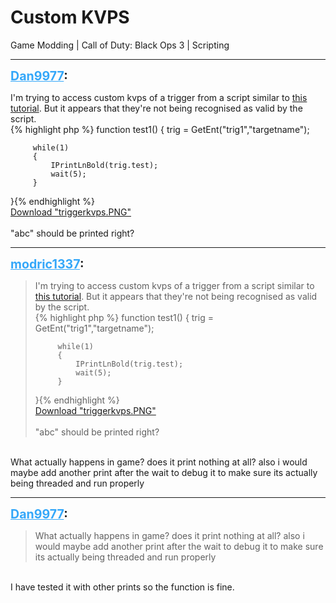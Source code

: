 # Custom KVPS
Game Modding | Call of Duty: Black Ops 3 | Scripting

---
<strong style="font-size: 1.4em;"><span style="text-decoration: underline;text-decoration-color: #34a7f9;"><span style="color:#34a7f9;">Dan9977</span></span>:</strong>

<p>I&#39;m trying to access custom kvps of a trigger from a script similar to <a href="https://forum.modme.co/threads/abnormal202-scripting-tutorial-5-script-radiant-relation.2686/">this tutorial</a>. But it appears that they&#39;re not being recognised as valid by the script.<br />{% highlight php %}
function test1()
 {
     trig = GetEnt("trig1","targetname");
    
        
         while(1)
         {
             IPrintLnBold(trig.test);
             wait(5);
         }

}{% endhighlight %}
<br /><a href="{{ '/wiki/threads/assets/a.190.PNG' | relative_url }}">Download "triggerkvps.PNG"</a><br /><br />&quot;abc&quot; should be printed right?</p>

---
<strong style="font-size: 1.4em;"><span style="text-decoration: underline;text-decoration-color: #34a7f9;"><span style="color:#34a7f9;">modric1337</span></span>:</strong>

<p><blockquote>I&#39;m trying to access custom kvps of a trigger from a script similar to <a href="https://forum.modme.co/threads/abnormal202-scripting-tutorial-5-script-radiant-relation.2686/">this tutorial</a>. But it appears that they&#39;re not being recognised as valid by the script.<br />{% highlight php %}
function test1()
{
     trig = GetEnt("trig1","targetname");
   
       
         while(1)
         {
             IPrintLnBold(trig.test);
             wait(5);
         }

}{% endhighlight %}
<br /><a href="{{ '/wiki/threads/assets/a.190.PNG' | relative_url }}">Download "triggerkvps.PNG"</a><br /><br />&quot;abc&quot; should be printed right?<br /></blockquote><br />What actually happens in game? does it print nothing at all? also i would maybe add another print after the wait to debug it to make sure its actually being threaded and run properly</p>

---
<strong style="font-size: 1.4em;"><span style="text-decoration: underline;text-decoration-color: #34a7f9;"><span style="color:#34a7f9;">Dan9977</span></span>:</strong>

<p><blockquote>What actually happens in game? does it print nothing at all? also i would maybe add another print after the wait to debug it to make sure its actually being threaded and run properly<br /></blockquote><br />I have tested it with other prints so the function is fine.</p>
